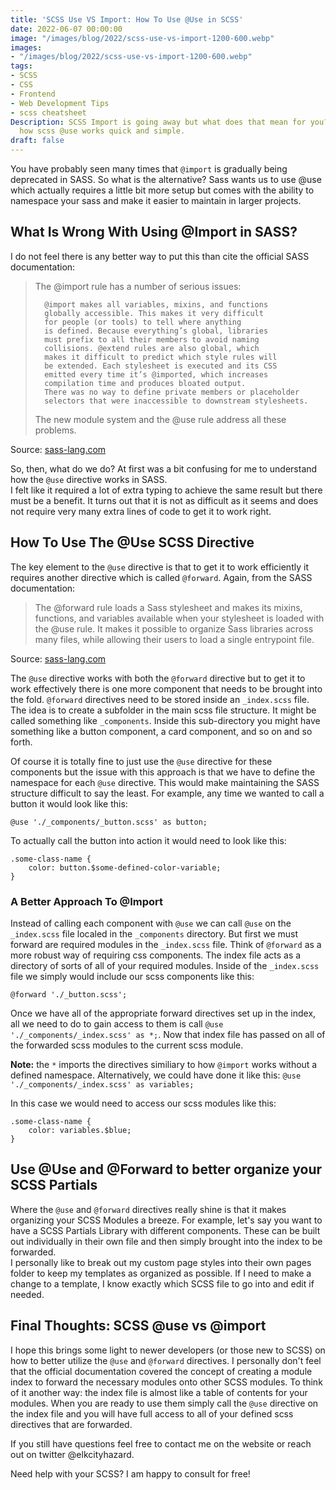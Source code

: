 ```yaml
---
title: 'SCSS Use VS Import: How To Use @Use in SCSS'
date: 2022-06-07 00:00:00
image: "/images/blog/2022/scss-use-vs-import-1200-600.webp"
images:
- "/images/blog/2022/scss-use-vs-import-1200-600.webp"
tags:
- SCSS
- CSS
- Frontend
- Web Development Tips
- scss cheatsheet
Description: SCSS Import is going away but what does that mean for you?  Let me explain
  how scss @use works quick and simple.
draft: false
---
```


You have probably seen many times that `@import` is gradually being deprecated in SASS.  So what is the alternative?  Sass wants us to use @use which actually requires a little bit more setup but comes with the ability to namespace your sass and make it easier to maintain in larger projects. 

## What Is Wrong With Using @Import in SASS?

I do not feel there is any better way to put this than cite the official SASS documentation:  

>   The @import rule has a number of serious issues:
>   
>       @import makes all variables, mixins, and functions 
>       globally accessible. This makes it very difficult 
>       for people (or tools) to tell where anything 
>       is defined. Because everything’s global, libraries 
>       must prefix to all their members to avoid naming 
>       collisions. @extend rules are also global, which 
>       makes it difficult to predict which style rules will 
>       be extended. Each stylesheet is executed and its CSS 
>       emitted every time it’s @imported, which increases 
>       compilation time and produces bloated output. 
>       There was no way to define private members or placeholder 
>       selectors that were inaccessible to downstream stylesheets.
> 
>   The new module system and the @use rule address all these problems.

Source: [sass-lang.com](https://sass-lang.com/documentation/at-rules/import "What is wrong with @import")


So, then, what do we do?  At first was a bit confusing for me to understand how the `@use` directive works in SASS.  
I felt like it required a lot of extra typing to achieve the same result but there must be a benefit.  It turns out
that it is not as difficult as it seems and does not require very many extra lines of code to get it to work right.

## How To Use The @Use SCSS Directive

The key element to the `@use` directive is that to get it to work efficiently it requires another directive which is called `@forward`.
Again, from the SASS documentation:

>   The @forward rule loads a Sass stylesheet and makes its mixins, 
>   functions, and variables available when your stylesheet is loaded with the @use rule. 
>   It makes it possible to organize Sass libraries across many files, while allowing 
>   their users to load a single entrypoint file.

Source: [sass-lang.com](https://sass-lang.com/documentation/at-rules/forward "@forward rule")

The `@use` directive works with both the `@forward` directive but to get it to work effectively there is
one more component that needs to be brought into the fold.  `@forward` directives need to be stored inside
an `_index.scss` file.  The idea is to create a subfolder in the main scss file structure.  It might be
called something like `_components`.  Inside this sub-directory you might have something like a button
component, a card component, and so on and so forth.

Of course it is totally fine to just use the `@use` directive for these components but the issue with this
approach is that we have to define the namespace for each `@use` directive.  This would make maintaining the
SASS structure difficult to say the least.  For example, any time we wanted to call a button it would look
like this:

`@use './_components/_button.scss' as button;`

To actually call the button into action it would need to look like this:

```
.some-class-name {
    color: button.$some-defined-color-variable;
}
```

### A Better Approach To @Import

Instead of calling each component with `@use` we can call `@use` on the `_index.scss` file localed in the `_components`
directory.  But first we must forward are required modules in the `_index.scss` file.   Think of `@forward` as
a more robust way of requiring css components.  The index file acts as a directory of sorts of all of your
required modules.  Inside of the `_index.scss` file we simply would include our scss components like this:

`@forward './_button.scss';`


Once we have all of the appropriate forward directives set up in the index, all we need to do to gain access to them
is call `@use './_components/_index.scss' as *;`.  Now that index file has passed on all of the forwarded scss
modules to the current scss module.  

__Note:__ the `*` imports the directives similiary to how `@import` works without a defined namespace.  Alternatively,
we could have done it like this: `@use './_components/_index.scss' as variables;`

In this case we would need to access our scss modules like this:

```
.some-class-name {
    color: variables.$blue;
}
```

##  Use @Use and @Forward to better organize your SCSS Partials

Where the `@use` and `@forward` directives really shine is that it makes organizing your SCSS Modules a breeze.
For example, let's say you want to have a SCSS Partials Library with different components.  These can be built out
individually in their own file and then simply brought into the index to be forwarded.  
I personally like to break out my custom page styles into their own pages folder to keep my templates as organized as possible. 
If I need to make a change to a template, I know exactly which SCSS file to go into and edit if needed.

## Final Thoughts: SCSS @use vs @import

I hope this brings some light to newer developers (or those new to SCSS) on how to better utilize the `@use` and `@forward` directives.
I personally don't feel that the official documentation covered the concept of creating a module index to forward
the necessary modules onto other SCSS modules.  To think of it another way:  the index file is almost like a table of contents for your modules.  When you are ready to use them simply call the `@use` directive on the index file and you will have full access to all of your defined scss directives that are forwarded.

If you still have questions feel free to contact me on the website or reach out on twitter @elkcityhazard.  

Need help with your SCSS?  I am happy to consult for free!  





